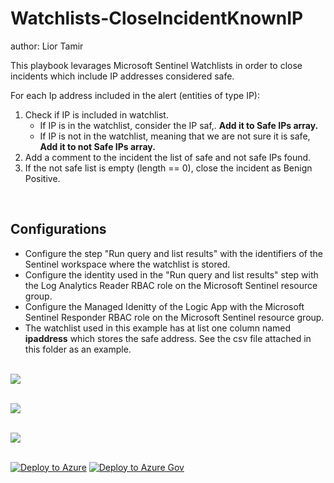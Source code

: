 # Watchlists-CloseIncidentKnownIP
author: Lior Tamir

This playbook levarages Microsoft Sentinel Watchlists in order to close incidents which include IP addresses considered safe.

For each Ip address included in the alert (entities of type IP):
1. Check if IP is included in watchlist.
    * If IP is in the watchlist, consider the IP saf,. **Add it to Safe IPs array.**
    * If IP is not in the watchlist, meaning that we are not sure it is safe, **Add it to not Safe IPs array.**
2. Add a comment to the incident the list of safe and not safe IPs found.
3. If the not safe list is empty (length == 0), close the incident as Benign Positive.
<br>

## Configurations
* Configure the step "Run query and list results" with the identifiers of the Sentinel workspace where the watchlist is stored.
* Configure the identity used in the "Run query and list results" step with the Log Analytics Reader RBAC role on the Microsoft Sentinel resource group.
* Configure the Managed Idenitty of the Logic App with the Microsoft Sentinel Responder RBAC role on the Microsoft Sentinel resource group.
* The watchlist used in this example has at list one column named **ipaddress** which stores the safe address. See the csv file attached in this folder as an example.
<br><br>

<img src="https://github.com/Azure/Azure-Sentinel/blob/master/Playbooks/Watchlist-CloseIncidentKnownIPs/images/designerLight1.png"/><br><br>

<img src="https://github.com/Azure/Azure-Sentinel/blob/master/Playbooks/Watchlist-CloseIncidentKnownIPs/images/designerLight2.png"/><br><br>

<img src="https://github.com/Azure/Azure-Sentinel/blob/master/Playbooks/Watchlist-CloseIncidentKnownIPs/images/commentLight.png"/><br><br>


[![Deploy to Azure](https://aka.ms/deploytoazurebutton)](https://portal.azure.com/#create/Microsoft.Template/uri/https%3A%2F%2Fraw.githubusercontent.com%2FAzure%2FAzure-Sentinel%2Fmaster%2FPlaybooks%2FWatchlist-CloseIncidentKnownIPs%2Fazuredeploy.json)
[![Deploy to Azure Gov](https://aka.ms/deploytoazuregovbutton)](https://portal.azure.us/#create/Microsoft.Template/uri/https%3A%2F%2Fraw.githubusercontent.com%2FAzure%2FAzure-Sentinel%2Fmaster%2FPlaybooks%2FWatchlist-CloseIncidentKnownIPs%2Fazuredeploy.json)
